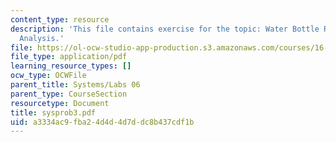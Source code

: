 ```yaml
---
content_type: resource
description: 'This file contains exercise for the topic: Water Bottle Rocket Performance
  Analysis.'
file: https://ol-ocw-studio-app-production.s3.amazonaws.com/courses/16-01-unified-engineering-i-ii-iii-iv-fall-2005-spring-2006/a3334ac9fba24d4d4d7ddc8b437cdf1b_sysprob3.pdf
file_type: application/pdf
learning_resource_types: []
ocw_type: OCWFile
parent_title: Systems/Labs 06
parent_type: CourseSection
resourcetype: Document
title: sysprob3.pdf
uid: a3334ac9-fba2-4d4d-4d7d-dc8b437cdf1b
---
```

